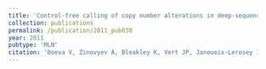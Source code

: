 ```yaml
---
title: 'Control-free calling of copy number alterations in deep-sequencing data using GC-content normalization'
collection: publications
permalink: /publication/2011_pub030
year: 2011
pubtype: 'MLN'
citation: 'Boeva V, Zinovyev A, Bleakley K, Vert JP, Janoueix-Lerosey I, Delattre O, Barillot E. Control-free calling of copy number alterations in deep-sequencing data using GC-content normalization. 2011. <i>Bioinformatics</i> <b>27</b>(2):268-269.'
---
```

